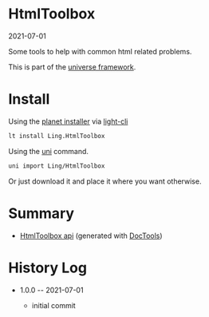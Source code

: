 HtmlToolbox
===========
2021-07-01



Some tools to help with common html related problems.


This is part of the [universe framework](https://github.com/karayabin/universe-snapshot).


Install
==========

Using the [planet installer](https://github.com/lingtalfi/Light_PlanetInstaller) via [light-cli](https://github.com/lingtalfi/Light_Cli)
```bash
lt install Ling.HtmlToolbox
```

Using the [uni](https://github.com/lingtalfi/universe-naive-importer) command.
```bash
uni import Ling/HtmlToolbox
```

Or just download it and place it where you want otherwise.






Summary
===========
- [HtmlToolbox api](https://github.com/lingtalfi/HtmlToolbox/blob/master/doc/api/Ling/HtmlToolbox.md) (generated with [DocTools](https://github.com/lingtalfi/DocTools))






History Log
=============

- 1.0.0 -- 2021-07-01

    - initial commit